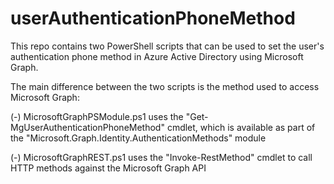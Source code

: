 # userAuthenticationPhoneMethod
This repo contains two PowerShell scripts that can be used to set the user's authentication phone method in Azure Active Directory using Microsoft Graph.

The main difference between the two scripts is the method used to access Microsoft Graph:

(-) MicrosoftGraphPSModule.ps1 uses the "Get-MgUserAuthenticationPhoneMethod" cmdlet, which is available as part of the "Microsoft.Graph.Identity.AuthenticationMethods" module

(-) MicrosoftGraphREST.ps1 uses the "Invoke-RestMethod" cmdlet to call HTTP methods against the Microsoft Graph API
